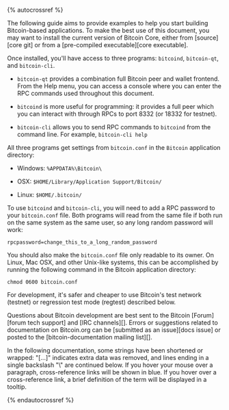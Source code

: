 {% autocrossref %}

The following guide aims to provide examples to help you start
building Bitcoin-based applications. To make the best use of this document,
you may want to install the current version of Bitcoin Core, either from
[source][core git] or from a [pre-compiled executable][core executable].

Once installed, you'll have access to three programs: `bitcoind`,
`bitcoin-qt`, and `bitcoin-cli`.

* `bitcoin-qt` provides a combination full Bitcoin peer and wallet
  frontend. From the Help menu, you can access a console where you can
  enter the RPC commands used throughout this document.

* `bitcoind` is more useful for programming: it provides a full peer
  which you can interact with through RPCs to port 8332 (or 18332
  for testnet).

* `bitcoin-cli` allows you to send RPC commands to `bitcoind` from the
  command line.  For example, `bitcoin-cli help`

All three programs get settings from `bitcoin.conf` in the `Bitcoin`
application directory:

* Windows: `%APPDATA%\Bitcoin\`

* OSX: `$HOME/Library/Application Support/Bitcoin/`

* Linux: `$HOME/.bitcoin/`

To use `bitcoind` and `bitcoin-cli`, you will need to add a RPC password
to your `bitcoin.conf` file. Both programs will read from the same file
if both run on the same system as the same user, so any long random
password will work:

~~~
rpcpassword=change_this_to_a_long_random_password
~~~~

You should also make the `bitcoin.conf` file only readable to its
owner.  On Linux, Mac OSX, and other Unix-like systems, this can be
accomplished by running the following command in the Bitcoin application
directory:

~~~
chmod 0600 bitcoin.conf
~~~

For development, it's safer and cheaper to use Bitcoin's test network (testnet)
or regression test mode (regtest) described below.

Questions about Bitcoin development are best sent to the Bitcoin [Forum][forum
tech support] and [IRC channels][]. Errors or suggestions related to
documentation on Bitcoin.org can be [submitted as an issue][docs issue]
or posted to the [bitcoin-documentation mailing list][].

In the following documentation, some strings have been shortened or wrapped: "[...]"
indicates extra data was removed, and lines ending in a single backslash "\\"
are continued below. If you hover your mouse over a paragraph, cross-reference
links will be shown in blue.  If you hover over a cross-reference link, a brief
definition of the term will be displayed in a tooltip.

{% endautocrossref %}
